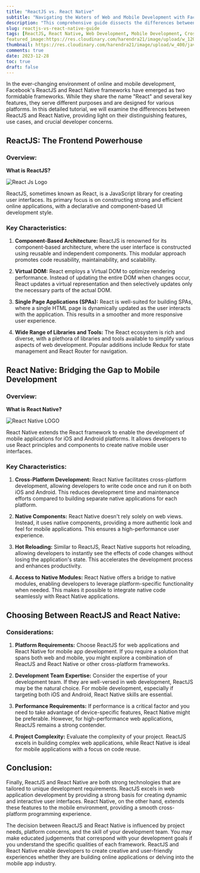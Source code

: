 ```yaml
---
title: "ReactJS vs. React Native"
subtitle: "Navigating the Waters of Web and Mobile Development with Facebook's Powerhouse Frameworks"
description: "This comprehensive guide dissects the differences between the two powerful frameworks ReactJS vs. React Native, shedding light on their unique characteristics, use cases, and considerations for developers."
slug: reactjs-vs-react-native-guide
tags: [ReactJS, React Native, Web Development, Mobile Development, Cross-Platform, Frontend, User Interfaces, JavaScript, Frameworks, Development Considerations, Software Engineering]
featured_image:https://res.cloudinary.com/harendra21/image/upload/w_1200/javascriptwithexample/React_Vs_React_Native_xfvouo.png
thumbnail: https://res.cloudinary.com/harendra21/image/upload/w_400/javascriptwithexample/React_Vs_React_Native_xfvouo.png
comments: true
date: 2023-12-28
toc: true
draft: false
---
```



In the ever-changing environment of online and mobile development, Facebook's ReactJS and React Native frameworks have emerged as two formidable frameworks. While they share the name "React" and several key features, they serve different purposes and are designed for various platforms. In this detailed tutorial, we will examine the differences between ReactJS and React Native, providing light on their distinguishing features, use cases, and crucial developer concerns.

## ReactJS: The Frontend Powerhouse

### Overview:

**What is ReactJS?**

![React Js Logo](https://res.cloudinary.com/harendra21/image/upload/v1702987348/javascriptwithexample/react.js-img_rkijjq.png)

ReactJS, sometimes known as React, is a JavaScript library for creating user interfaces. Its primary focus is on constructing strong and efficient online applications, with a declarative and component-based UI development style.


### Key Characteristics:

1. **Component-Based Architecture:**
   ReactJS is renowned for its component-based architecture, where the user interface is constructed using reusable and independent components. This modular approach promotes code reusability, maintainability, and scalability.

2. **Virtual DOM:**
   React employs a Virtual DOM to optimize rendering performance. Instead of updating the entire DOM when changes occur, React updates a virtual representation and then selectively updates only the necessary parts of the actual DOM.

3. **Single Page Applications (SPAs):**
   React is well-suited for building SPAs, where a single HTML page is dynamically updated as the user interacts with the application. This results in a smoother and more responsive user experience.

4. **Wide Range of Libraries and Tools:**
   The React ecosystem is rich and diverse, with a plethora of libraries and tools available to simplify various aspects of web development. Popular additions include Redux for state management and React Router for navigation.

## React Native: Bridging the Gap to Mobile Development

### Overview:

**What is React Native?**

![React Native LOGO](https://res.cloudinary.com/harendra21/image/upload/v1702987322/javascriptwithexample/v7svnesouaumylwyddof.png)

React Native extends the React framework to enable the development of mobile applications for iOS and Android platforms. It allows developers to use React principles and components to create native mobile user interfaces.

### Key Characteristics:

1. **Cross-Platform Development:**
   React Native facilitates cross-platform development, allowing developers to write code once and run it on both iOS and Android. This reduces development time and maintenance efforts compared to building separate native applications for each platform.

2. **Native Components:**
   React Native doesn't rely solely on web views. Instead, it uses native components, providing a more authentic look and feel for mobile applications. This ensures a high-performance user experience.

3. **Hot Reloading:**
   Similar to ReactJS, React Native supports hot reloading, allowing developers to instantly see the effects of code changes without losing the application's state. This accelerates the development process and enhances productivity.

4. **Access to Native Modules:**
   React Native offers a bridge to native modules, enabling developers to leverage platform-specific functionality when needed. This makes it possible to integrate native code seamlessly with React Native applications.

## Choosing Between ReactJS and React Native:

### Considerations:

1. **Platform Requirements:**
   Choose ReactJS for web applications and React Native for mobile app development. If you require a solution that spans both web and mobile, you might explore a combination of ReactJS and React Native or other cross-platform frameworks.

2. **Development Team Expertise:**
   Consider the expertise of your development team. If they are well-versed in web development, ReactJS may be the natural choice. For mobile development, especially if targeting both iOS and Android, React Native skills are essential.

3. **Performance Requirements:**
   If performance is a critical factor and you need to take advantage of device-specific features, React Native might be preferable. However, for high-performance web applications, ReactJS remains a strong contender.

4. **Project Complexity:**
   Evaluate the complexity of your project. ReactJS excels in building complex web applications, while React Native is ideal for mobile applications with a focus on code reuse.

## Conclusion:

Finally, ReactJS and React Native are both strong technologies that are tailored to unique development requirements. ReactJS excels in web application development by providing a strong basis for creating dynamic and interactive user interfaces. React Native, on the other hand, extends these features to the mobile environment, providing a smooth cross-platform programming experience.

The decision between ReactJS and React Native is influenced by project needs, platform concerns, and the skill of your development team. You may make educated judgements that correspond with your development goals if you understand the specific qualities of each framework. ReactJS and React Native enable developers to create creative and user-friendly experiences whether they are building online applications or delving into the mobile app industry.
